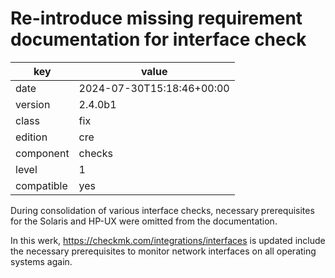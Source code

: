 [//]: # (werk v2)
# Re-introduce missing requirement documentation for interface check

key        | value
---------- | ---
date       | 2024-07-30T15:18:46+00:00
version    | 2.4.0b1
class      | fix
edition    | cre
component  | checks
level      | 1
compatible | yes

During consolidation of various interface checks, necessary
prerequisites for the Solaris and HP-UX were omitted from the
documentation.

In this werk, https://checkmk.com/integrations/interfaces is updated
include the necessary prerequisites to monitor network interfaces on all
operating systems again.
